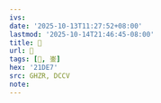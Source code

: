 ```yaml
---
ivs:
date: '2025-10-13T11:27:52+08:00'
lastmod: '2025-10-14T21:46:45-08:00'
title: 󰚓
url: 󰚓
tags: [𡷧, 崟]
hex: '21DE7'
src: GHZR, DCCV
note:
---
```

